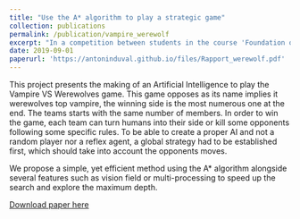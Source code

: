 ```yaml
---
title: "Use the A* algorithm to play a strategic game"
collection: publications
permalink: /publication/vampire_werewolf
excerpt: "In a competition between students in the course 'Foundation of AI', we tried to make the best AI using the search algorithm A*"
date: 2019-09-01
paperurl: 'https://antoninduval.github.io/files/Rapport_werewolf.pdf'
---
```

This project presents the making of an Artificial Intelligence to play the Vampire VS Werewolves game.
This game opposes as its name implies it werewolves top vampire, the winning side is the most numerous one at the end.
The teams starts with the same number of members. In order to win the game, each team can turn humans into their side or
kill some opponents following some specific rules. To be able to create a proper AI and not a random player nor a reflex agent,
a global strategy had to be established first, which should take into account the opponents moves.

We propose a simple, yet efficient method using the A* algorithm alongside several features such as vision field or multi-processing
to speed up the search and explore the maximum depth.

[Download paper here](https://antoninduval.github.io/files/Rapport_werewolf.pdf)